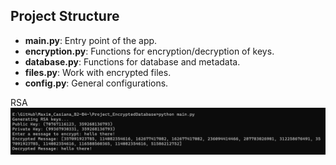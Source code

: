 ## Project Structure

- **main.py**: Entry point of the app.
- **encryption.py**: Functions for encryption/decryption of keys.
- **database.py**: Functions for database and metadata.
- **files.py**: Work with encrypted files.
- **config.py**: General configurations.

RSA ![alt text](image.png)

